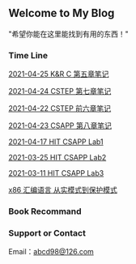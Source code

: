 ## Welcome to My Blog

"希望你能在这里能找到有用的东西！"

### Time Line

[2021-04-25 K&R C 第五章笔记](C/2020-4-25-Ch6.md)

[2021-04-24 CSTEP 第七章笔记](OSTEP/2020-04-23-ostep.md)

[2021-04-22 CSTEP 前六章笔记](OSTEP/2020-04-22-ostep.md)

[2021-04-23 CSAPP 第八章笔记](CSAPP/2021-04-17-csappCh8.md)

[2021-04-17 HIT CSAPP Lab1](HIT_Lab/hitcs_lab1.md)

[2021-03-25 HIT CSAPP Lab2](HIT_Lab/hitcs_lab2.md)

[2021-03-11 HIT CSAPP Lab3](HIT_Labhitcs_lab3.md)

[x86 汇编语言 从实模式到保护模式](x86-asm.md)



### Book Recommand



### Support or Contact

Email：abcd98@126.com
